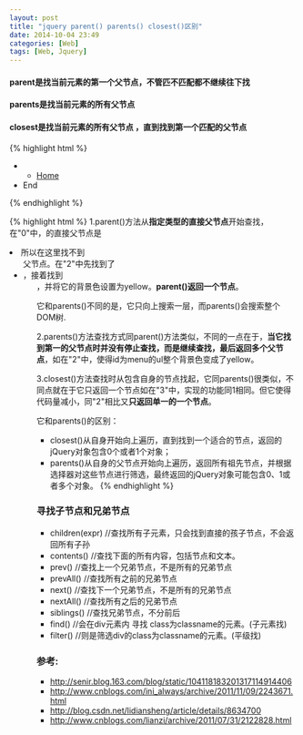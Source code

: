 ```yaml
---
layout: post
title: "jquery parent() parents() closest()区别"
date: 2014-10-04 23:49
categories: [Web]
tags: [Web, Jquery]
---
```


#### parent是找当前元素的第一个父节点，不管匹不匹配都不继续往下找

#### parents是找当前元素的所有父节点 

#### closest是找当前元素的所有父节点 ，直到找到第一个匹配的父节点

{% highlight html %}
<ul id="menu" style="width:100px;">   
  <li>   
    <ul>   
      <li>
        <a href="#">Home</a>
      </li>  
    </ul>   
  </li>  
  <li>End</li>  
</ul>    
  
<script type="text/javascript">  
  //点击Home时   
  $("#menu a").click(function() {  
    $(this).parent("ul").css("background", "yellow"); //0   
    $(this).parent("li").parent("ul").css("background", "yellow"); //1  
    $(this).parents("ul").css("background", "yellow"); //2   
    $(this).closest("ul").css("background", "yellow"); //3
    return false;   
  });   
</script> 
{% endhighlight %}

{% highlight html %}
1.parent()方法从**指定类型的直接父节点**开始查找，在"0"中，<a>的直接父节点是<li>所以在这里找不到<ul>父节点。在"2"中先找到了<li>，接着找到<ul>，并将它的背景色设置为yellow。**parent()返回一个节点**。

它和parents()不同的是，它只向上搜索一层，而parents()会搜索整个DOM树.

2.parents()方法查找方式同parent()方法类似，不同的一点在于，**当它找到第一的父节点时并没有停止查找，而是继续查找，最后返回多个父节点**，如在"2"中，使得id为menu的ul整个背景色变成了yellow。

3.closest()方法查找时从包含自身的节点找起，它同parents()很类似，不同点就在于它只返回一个节点如在"3"中，实现的功能同1相同。但它使得代码量减小，同"2"相比又**只返回单一的一个节点**。

它和parents()的区别：

* closest()从自身开始向上遍历，直到找到一个适合的节点，返回的jQuery对象包含0个或者1个对象；
* parents()从自身的父节点开始向上遍历，返回所有祖先节点，并根据选择器对这些节点进行筛选，最终返回的jQuery对象可能包含0、1或者多个对象。
{% endhighlight %}

### 寻找子节点和兄弟节点

* children(expr)        //查找所有子元素，只会找到直接的孩子节点，不会返回所有子孙
* contents()            //查找下面的所有内容，包括节点和文本。
* prev()                //查找上一个兄弟节点，不是所有的兄弟节点
* prevAll()             //查找所有之前的兄弟节点
* next()                //查找下一个兄弟节点，不是所有的兄弟节点
* nextAll()             //查找所有之后的兄弟节点
* siblings()            //查找兄弟节点，不分前后
* find()                //会在div元素内 寻找 class为classname的元素。(子元素找)
* filter()              //则是筛选div的class为classname的元素。(平级找)

### 参考:
* http://senir.blog.163.com/blog/static/104118183201317114914406
* http://www.cnblogs.com/ini_always/archive/2011/11/09/2243671.html
* http://blog.csdn.net/lidiansheng/article/details/8634700
* http://www.cnblogs.com/lianzi/archive/2011/07/31/2122828.html
